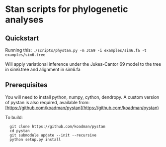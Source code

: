 # Stan scripts for phylogenetic analyses

## Quickstart

Running this:
`./scripts/phystan.py -m JC69 -i examples/sim6.fa -t examples/sim6.tree`

Will apply variational inference under the Jukes-Cantor 69 model to the tree in sim6.tree and alignment in sim6.fa

## Prerequisites

You will need to install python, numpy, cython, dendropy.
A custom version of pystan is also required, available from:
[https://github.com/koadman/pystan](https://github.com/koadman/pystan)

To build:

```
  git clone https://github.com/koadman/pystan
  cd pystan
  git submodule update --init --recursive
  python setup.py install
```
